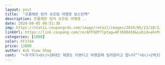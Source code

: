 ```yaml
---
layout: post 
title:  "프롬헤븐 링카 슈프림 여행용 보스턴백" 
description: 프롬헤븐 링카 슈프림 여행용 ..
date: 2020-08-05 06:51:38 
img: https://static.coupangcdn.com/image/retail/images/2019/05/23/10/3/8c367b2e-8a04-468e-a6b1-d8dceb76926b.jpg 
linkUrl: https://link.coupang.com/re/AFFSDP?lptag=AF3600438&subid=ahnPublicAsk&pageKey=226730986&itemId=718586849&vendorItemId=4818159940&traceid=V0-113-47566aac65ad92de 
categories: [1008] 
color: FF1744 
price: 13800 
author: Ask View Shop 
cont:  "+추가후기<br/>20대인 제딸도 이쁘다고 여행갈때 빌려달라고 합니다^^<br/>2박3일 거뜬하겠어요<br/>바닥에 내려놔도 괜찮고 어느정도 고정력도 좋아요<br/>가방이 뻣뻣하게 고정되지는 않지만 옷을 넣으면 괜찮을것같고<br/>공간도 너무 넓고 디자인까지<br/>공간은 충분한것 같네요ㅎㅎ<br/>그렇게 엄청 커보이거나 하지도 않았구요<br/>기존의 유명사 제품들은 값도 비싸지만 두꺼워서 가방 무게도 무겁고 부피도 커서 실용적이지 못하거든요... <br/>.<br/>ㅋ<br/>냄새도 거의 안났고 바느질도 잘되어 있습니다.<br/><br/>다른 보스턴백에 뒤쳐지지 않을만큼 괜찮습니다.<br/><br/>다른분들 상품평을 꼼꼼히 읽어보고 구매결정했습니다.<br/><br/>다만 재질이 아주 쬐끔만 더 두꺼웠더라면,어깨끈에 보호대도 있었으면 더 좋았을뻔 했습니다.<br/><br/>디자인이 제일 맘에들었구요.<br/><br/>받아보니 제가 원하던 싸이즈라 딱 좋아요.<br/><br/>생각했던것보다 크네요 주말여행계획중인데 들고다니기편하구 적당한가방 찾던중이었는데 딱좋네요여름은2박3일 겨울은1박2일가능할것같아요 크기 색상 모두맘에들어요  싼가걱에 잘산것같아요<br/>안쪽에 공간이랑 옆쪽에 망사주머니까지있어서<br/>앞쪽에 지퍼주머니들도 깊고<br/>어깨메는 끈이  있어서 좋구요<br/>이정도 가격에 매우만족입니다♡<br/>저는 라운딩갈때 보스턴백으로 쓰려고요.<br/><br/>키157/4445인데 매는거 무리없었어요<br/>" 
---
```


